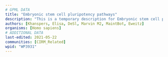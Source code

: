 ```yaml
---
# GPML DATA
title: "Embryonic stem cell pluripotency pathways"
description: "This is a temporary description for Embryonic stem cell pluripotency pathways"
authors: [Khanspers, Elisa, DeSl, Marvin M2, MaintBot, Eweitz]
organisms: [Homo sapiens]
# ADDITIONAL DATA
last-edited: 2021-05-22
communities: [CIRM_Related]
wpid: "WP3931"
---
```


